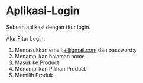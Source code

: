 # Aplikasi-Login
Sebuah aplikasi dengan fitur login.

Alur Fitur Login:
1. Memasukkan email:a@gmail.com dan password:y
3. Menampilkan halaman home.
4. Masuk ke Product
5. Menampilkan Pilihan Product
6. Memilih Produk